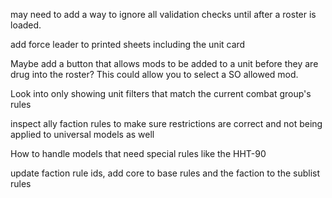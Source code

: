 may need to add a way to ignore all validation checks until after a roster is loaded.  

add force leader to printed sheets including the unit card

Maybe add a button that allows mods to be added to a unit before they are drug into the roster?  This could allow you to select a SO allowed mod.

Look into only showing unit filters that match the current combat group's rules

inspect ally faction rules to make sure restrictions are correct and not being applied to universal models as well

How to handle models that need special rules like the HHT-90

update faction rule ids,  add core to base rules and the faction to the sublist rules